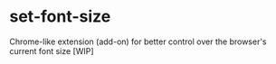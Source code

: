 # set-font-size

Chrome-like extension (add-on) for better control over the browser's current font size [WIP]

